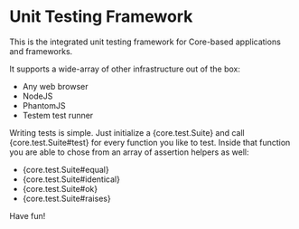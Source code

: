 # Unit Testing Framework

This is the integrated unit testing framework for Core-based applications and frameworks.

It supports a wide-array of other infrastructure out of the box:

- Any web browser
- NodeJS
- PhantomJS
- Testem test runner

Writing tests is simple. Just initialize a {core.test.Suite} and call {core.test.Suite#test} for every
function you like to test. Inside that function you are able to chose from an array of assertion helpers as well:

- {core.test.Suite#equal}
- {core.test.Suite#identical}
- {core.test.Suite#ok}
- {core.test.Suite#raises}

Have fun!
